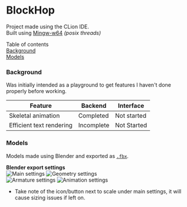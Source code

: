 # BlockHop

Project made using the CLion IDE.  
Built using [Mingw-w64](https://mingw-w64.org) _(posix threads)_

Table of contents  
[Background](#Background)  
[Models](#Models)

### Background
Was initially intended as a playground to get features I haven't done properly before working.

| Feature                  | Backend    | Interface   |
|--------------------------|------------|-------------|
| Skeletal animation       | Completed  | Not started |
| Efficient text rendering | Incomplete | Not Started |

### Models
Models made using Blender and exported as [`.fbx`](https://en.wikipedia.org/wiki/FBX).

**Blender export settings**  
![Main settings](http://i.imgur.com/mVOLQEw.png)
![Geometry settings](http://i.imgur.com/uRBs5SY.png)  
![Armature settings](http://i.imgur.com/rOiMFFx.png)
![Animation settings](http://i.imgur.com/DAE56IA.png)   

* Take note of the icon/button next to scale under main settings, it will cause sizing issues if left on.